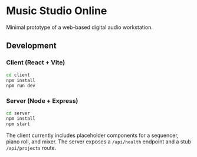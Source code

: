 # Music Studio Online

Minimal prototype of a web-based digital audio workstation.

## Development

### Client (React + Vite)

```bash
cd client
npm install
npm run dev
```

### Server (Node + Express)

```bash
cd server
npm install
npm start
```

The client currently includes placeholder components for a sequencer,
piano roll, and mixer. The server exposes a `/api/health` endpoint and a
stub `/api/projects` route.
